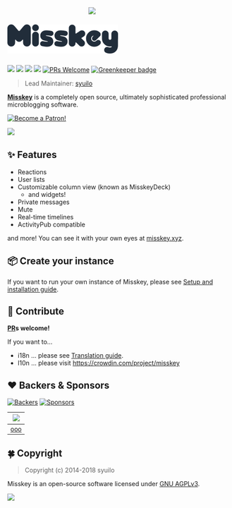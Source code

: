 <img src="https://github.com/syuilo/misskey/blob/b3f42e62af698a67c2250533c437569559f1fdf9/src/himasaku/resources/himasaku.png?raw=true" align="right" width="320px"/>

[![Misskey](/assets/title.png)](https://misskey.xyz/)
================================================================

[![][travis-badge]][travis-link]
[![][dependencies-badge]][dependencies-link]
[![][himawari-badge]][himasaku]
[![][sakurako-badge]][himasaku]
[![PRs Welcome](https://img.shields.io/badge/PRs-welcome-brightgreen.svg?style=flat-square)](http://makeapullrequest.com) [![Greenkeeper badge](https://badges.greenkeeper.io/syuilo/misskey.svg)](https://greenkeeper.io/)

> Lead Maintainer: [syuilo][syuilo-link]

**[Misskey](https://misskey.xyz)** is a completely open source,
ultimately sophisticated professional microblogging software.

<a href="https://www.patreon.com/syuilo"><img src="https://c5.patreon.com/external/logo/become_a_patron_button@2x.png" alt="Become a Patron!" width="160" /></a>

![](https://c10.patreonusercontent.com/3/e30%3D/patreon-posts/RsKWEDEKf8D_wYDQWAbex9CSb-1DnXW1nfqfLvuys5ROj2k0VF6_luuzHMTyf95n.png?token-time=1529539200&token-hash=RmcSP0947mw5o2-B6g1L6aU_OoDXANe198kLU6HMO30%3D)

:sparkles: Features
----------------------------------------------------------------
* Reactions
* User lists
* Customizable column view (known as MisskeyDeck)
  * and widgets!
* Private messages
* Mute
* Real-time timelines
* ActivityPub compatible

and more! You can see it with your own eyes at [misskey.xyz](https://misskey.xyz).

:package: Create your instance
----------------------------------------------------------------
If you want to run your own instance of Misskey,
please see [Setup and installation guide](./docs/setup.en.md).

:wrench: Contribute
----------------------------------------------------------------
**[PR](https://github.com/syuilo/misskey/pulls)s welcome!**

If you want to...
* i18n ... please see [Translation guide](./docs/translate.en.md).
* l10n ... please visit https://crowdin.com/project/misskey

:heart: Backers & Sponsors
----------------------------------------------------------------
[![Backers][backers-image]][support-url]
[![Sponsors][sponsors-image]][support-url]

| ![][ooo-icon] |
|:-:|
| [ooo][ooo-link] |

:four_leaf_clover: Copyright
----------------------------------------------------------------
> Copyright (c) 2014-2018 syuilo

Misskey is an open-source software licensed under [GNU AGPLv3](LICENSE).

[![][agpl-3.0-badge]][AGPL-3.0]

[agpl-3.0]:           https://www.gnu.org/licenses/agpl-3.0.en.html
[agpl-3.0-badge]:     https://img.shields.io/badge/license-AGPL--3.0-444444.svg?style=flat-square
[travis-link]:        https://travis-ci.org/syuilo/misskey
[travis-badge]:       http://img.shields.io/travis/syuilo/misskey/master.svg?style=flat-square
[dependencies-link]:  https://david-dm.org/syuilo/misskey
[dependencies-badge]: https://img.shields.io/david/syuilo/misskey.svg?style=flat-square
[himasaku]:           https://himasaku.net
[himawari-badge]:     https://img.shields.io/badge/%E5%8F%A4%E8%B0%B7-%E5%90%91%E6%97%A5%E8%91%B5-1684c5.svg?style=flat-square
[sakurako-badge]:     https://img.shields.io/badge/%E5%A4%A7%E5%AE%A4-%E6%AB%BB%E5%AD%90-efb02a.svg?style=flat-square

[backer-url]: #backers
[backer-badge]: https://opencollective.com/misskey/backers/badge.svg
[backers-image]: https://opencollective.com/misskey/backers.svg
[sponsor-url]: #sponsors
[sponsor-badge]: https://opencollective.com/misskey/sponsors/badge.svg
[sponsors-image]: https://opencollective.com/misskey/sponsors.svg
[support-url]: https://opencollective.com/misskey#support

[syuilo-link]:      https://syuilo.com
[syuilo-icon]:      https://avatars2.githubusercontent.com/u/4439005?v=3&s=70

[ooo-link]:   https://www.patreon.com/user/creators?u=11601413
[ooo-icon]:   https://c10.patreonusercontent.com/3/eyJ2IjoiMSIsInciOjIwMH0%3D/patreon-media/user/11601413/20cb15f209924302b399b99d3c98b850?token-time=2145916800&token-hash=IO31nK6VZCMWBWU2VAk2c824BX2QZ4DNPKyHHZXS0iw%3D
